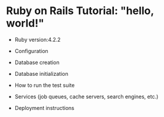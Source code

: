 # Ruby on Rails Tutorial: "hello, world!"

* Ruby version:4.2.2

* Configuration

* Database creation

* Database initialization

* How to run the test suite

* Services (job queues, cache servers, search engines, etc.)

* Deployment instructions

